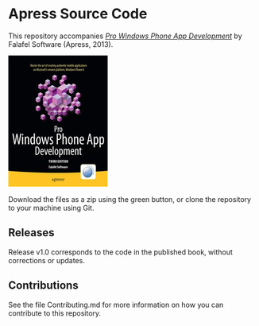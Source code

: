 # Apress Source Code

This repository accompanies [*Pro Windows Phone App Development*](http://www.apress.com/9781430247821) by Falafel Software (Apress, 2013).

![Cover image](9781430247821.jpg)

Download the files as a zip using the green button, or clone the repository to your machine using Git.

## Releases

Release v1.0 corresponds to the code in the published book, without corrections or updates.

## Contributions

See the file Contributing.md for more information on how you can contribute to this repository.
